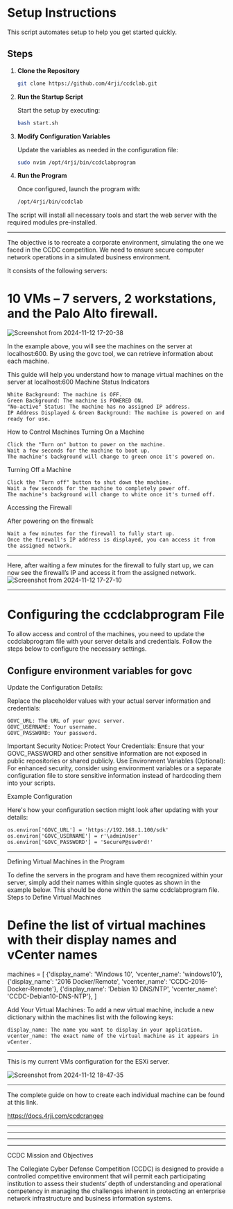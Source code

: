 
# Setup Instructions

This script automates setup to help you get started quickly. 

## Steps

1. **Clone the Repository**

   ```bash
   git clone https://github.com/4rji/ccdclab.git
   ```

2. **Run the Startup Script**

   Start the setup by executing:

   ```bash
   bash start.sh
   ```

3. **Modify Configuration Variables**

   Update the variables as needed in the configuration file:

   ```bash
   sudo nvim /opt/4rji/bin/ccdclabprogram
   ```

4. **Run the Program**

   Once configured, launch the program with:

   ```bash
   /opt/4rji/bin/ccdclab
   ```

The script will install all necessary tools and start the web server with the required modules pre-installed.


____________________________________________________________________________________________________________________________________________







The objective is to recreate a corporate environment, simulating the one we faced in the CCDC competition. We need to ensure secure computer network operations in a simulated business environment.

It consists of the following servers:
 

# 10 VMs – 7 servers, 2 workstations, and the Palo Alto firewall.

![Screenshot from 2024-11-12 17-20-38](https://github.com/user-attachments/assets/aba7f9ac-4a77-48e1-98a9-8e65fa965086)

In the example above, you will see the machines on the server at localhost:600. By using the govc tool, we can retrieve information about each machine.


This guide will help you understand how to manage virtual machines on the server at localhost:600
Machine Status Indicators

    White Background: The machine is OFF.
    Green Background: The machine is POWERED ON.
    "No-active" Status: The machine has no assigned IP address.
    IP Address Displayed & Green Background: The machine is powered on and ready for use.

How to Control Machines
Turning On a Machine

    Click the "Turn on" button to power on the machine.
    Wait a few seconds for the machine to boot up.
    The machine's background will change to green once it's powered on.

Turning Off a Machine

    Click the "Turn off" button to shut down the machine.
    Wait a few seconds for the machine to completely power off.
    The machine's background will change to white once it's turned off.

Accessing the Firewall

After powering on the firewall:

    Wait a few minutes for the firewall to fully start up.
    Once the firewall's IP address is displayed, you can access it from the assigned network.

____________________________________________________________________________________________________________________________________________


Here, after waiting a few minutes for the firewall to fully start up, we can now see the firewall’s IP and access it from the assigned network.
![Screenshot from 2024-11-12 17-27-10](https://github.com/user-attachments/assets/970b303e-d9d9-41c3-b77e-9ee6bd0acbcf)



____________________________________________________________________________________________________________________________________________




# Configuring the ccdclabprogram File

To allow access and control of the machines, you need to update the ccdclabprogram file with your server details and credentials. Follow the steps below to configure the necessary settings.


## Configure environment variables for govc

Update the Configuration Details:

Replace the placeholder values with your actual server information and credentials:

    GOVC_URL: The URL of your govc server.
    GOVC_USERNAME: Your username.
    GOVC_PASSWORD: Your password.


Important Security Notice:     Protect Your Credentials: Ensure that your GOVC_PASSWORD and other sensitive information are not exposed in public repositories or shared publicly.
    Use Environment Variables (Optional): For enhanced security, consider using environment variables or a separate configuration file to store sensitive information instead of hardcoding them into your scripts.



Example Configuration

Here's how your configuration section might look after updating with your details:

    os.environ['GOVC_URL'] = 'https://192.168.1.100/sdk'
    os.environ['GOVC_USERNAME'] = r'\adminUser'
    os.environ['GOVC_PASSWORD'] = 'SecureP@ssw0rd!'


____________________________________________________________________________________________________________________________________________


Defining Virtual Machines in the Program

To define the servers in the program and have them recognized within your server, simply add their names within single quotes as shown in the example below. This should be done within the same ccdclabprogram file.
Steps to Define Virtual Machines


# Define the list of virtual machines with their display names and vCenter names
machines = [
    {'display_name': 'Windows 10', 'vcenter_name': 'windows10'},
    {'display_name': '2016 Docker/Remote', 'vcenter_name': 'CCDC-2016-Docker-Remote'},
    {'display_name': 'Debian 10 DNS/NTP', 'vcenter_name': 'CCDC-Debian10-DNS-NTP'},
]

Add Your Virtual Machines:
To add a new virtual machine, include a new dictionary within the machines list with the following keys:

    display_name: The name you want to display in your application.
    vcenter_name: The exact name of the virtual machine as it appears in vCenter.
____________________________________________________________________________________________________________________________________________
This is my current VMs configuration for the ESXi server.

![Screenshot from 2024-11-12 18-47-35](https://github.com/user-attachments/assets/f6f6def7-a5c0-4106-99eb-2e08c1c464cd)



____________________________________________________________________________________________________________________________________________

The complete guide on how to create each individual machine can be found at this link.

https://docs.4rji.com/ccdcrangee



____________________________________________________________________________________________________________________________________________






____________________________________________________________________________________________________________________________________________





____________________________________________________________________________________________________________________________________________



____________________________________________________________________________________________________________________________________________
CCDC Mission and Objectives

The Collegiate Cyber Defense Competition (CCDC) is designed to provide a controlled
competitive environment that will permit each participating institution to assess their
students’ depth of understanding and operational competency in managing the
challenges inherent in protecting an enterprise network infrastructure and business
information systems.
